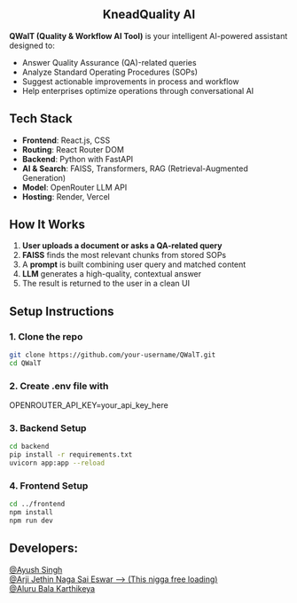<h2 align="center">KneadQuality AI</h2>

**QWalT (Quality & Workflow AI Tool)** is your intelligent AI-powered assistant designed to:

- Answer Quality Assurance (QA)-related queries
- Analyze Standard Operating Procedures (SOPs)
- Suggest actionable improvements in process and workflow
- Help enterprises optimize operations through conversational AI

## Tech Stack

- **Frontend**: React.js, CSS
- **Routing**: React Router DOM
- **Backend**: Python with FastAPI
- **AI & Search**: FAISS, Transformers, RAG (Retrieval-Augmented Generation)
- **Model**: OpenRouter LLM API
- **Hosting**: Render, Vercel

## How It Works

1. **User uploads a document or asks a QA-related query**
2. **FAISS** finds the most relevant chunks from stored SOPs
3. A **prompt** is built combining user query and matched content
4. **LLM** generates a high-quality, contextual answer
5. The result is returned to the user in a clean UI

## Setup Instructions

### 1. Clone the repo

```bash
git clone https://github.com/your-username/QWalT.git
cd QWalT
```

### 2. Create .env file with

OPENROUTER_API_KEY=your_api_key_here

### 3. Backend Setup

```bash
cd backend
pip install -r requirements.txt
uvicorn app:app --reload
```

### 4. Frontend Setup

```bash
cd ../frontend
npm install
npm run dev
```

## Developers:

<a href="https://github.com/ayushsingh08-ds">@Ayush Singh</a><br>
<a href="https://github.com/ArjiJethin">@Arji Jethin Naga Sai Eswar --> (This nigga free loading)</a><br> 
<a href="https://github.com/alurubalakarthikeya">@Aluru Bala Karthikeya</a>
